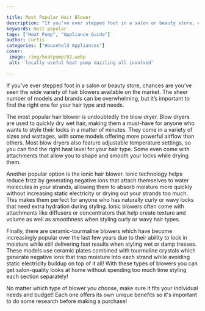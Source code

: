 ```yaml
---

title: Most Popular Hair Blower
description: "If you’ve ever stepped foot in a salon or beauty store, chances are you’ve seen the wide variety of hair blowers available on the ...get the full scoop"
keywords: most popular
tags: ["Heat Pump", "Appliance Guide"]
author: Curtis
categories: ["Household Appliances"]
cover: 
 image: /img/heatpump/92.webp
 alt: 'locally useful heat pump dazzling all involved'

---
```


If you’ve ever stepped foot in a salon or beauty store, chances are you’ve seen the wide variety of hair blowers available on the market. The sheer number of models and brands can be overwhelming, but it’s important to find the right one for your hair type and needs. 

The most popular hair blower is undoubtedly the blow dryer. Blow dryers are used to quickly dry wet hair, making them a must-have for anyone who wants to style their locks in a matter of minutes. They come in a variety of sizes and wattages, with some models offering more powerful airflow than others. Most blow dryers also feature adjustable temperature settings, so you can find the right heat level for your hair type. Some even come with attachments that allow you to shape and smooth your locks while drying them. 

Another popular option is the ionic hair blower. Ionic technology helps reduce frizz by generating negative ions that attach themselves to water molecules in your strands, allowing them to absorb moisture more quickly without increasing static electricity or drying out your strands too much. This makes them perfect for anyone who has naturally curly or wavy locks that need extra hydration during styling. Ionic blowers often come with attachments like diffusers or concentrators that help create texture and volume as well as smoothness when styling curly or wavy hair types. 

Finally, there are ceramic-tourmaline blowers which have become increasingly popular over the last few years due to their ability to lock in moisture while still delivering fast results when styling wet or damp tresses. These models use ceramic plates combined with tourmaline crystals which generate negative ions that trap moisture into each strand while avoiding static electricity buildup on top of it all! With these types of blowers you can get salon-quality looks at home without spending too much time styling each section separately! 

No matter which type of blower you choose, make sure it fits your individual needs and budget! Each one offers its own unique benefits so it's important to do some research before making a purchase!
